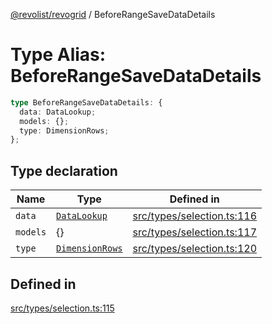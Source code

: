 [@revolist/revogrid](README.md) / BeforeRangeSaveDataDetails

# Type Alias: BeforeRangeSaveDataDetails

```ts
type BeforeRangeSaveDataDetails: {
  data: DataLookup;
  models: {};
  type: DimensionRows;
};
```

## Type declaration

| Name | Type | Defined in |
| ------ | ------ | ------ |
| `data` | [`DataLookup`](TypeAlias.DataLookup.md) | [src/types/selection.ts:116](https://github.com/revolist/revogrid/blob/0c3bb4ec80c81d5563060679540746537ed4be52/src/types/selection.ts#L116) |
| `models` | \{\} | [src/types/selection.ts:117](https://github.com/revolist/revogrid/blob/0c3bb4ec80c81d5563060679540746537ed4be52/src/types/selection.ts#L117) |
| `type` | [`DimensionRows`](TypeAlias.DimensionRows.md) | [src/types/selection.ts:120](https://github.com/revolist/revogrid/blob/0c3bb4ec80c81d5563060679540746537ed4be52/src/types/selection.ts#L120) |

## Defined in

[src/types/selection.ts:115](https://github.com/revolist/revogrid/blob/0c3bb4ec80c81d5563060679540746537ed4be52/src/types/selection.ts#L115)
